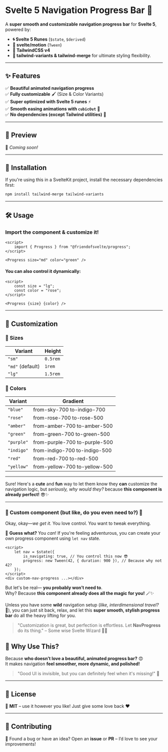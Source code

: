 # **Svelte 5 Navigation Progress Bar** 🚀

A **super smooth and customizable** **navigation progress bar** for **Svelte 5**, powered by:
- **🌀 Svelte 5 Runes** (`$state`, `$derived`)
- **🌊 svelte/motion** (`Tween`)
- **🎨 TailwindCSS v4**
- **🔮 tailwind-variants & tailwind-merge** for ultimate styling flexibility.

---

## **✨ Features**
✅ **Beautiful animated navigation progress**  
✅ **Fully customizable** 🖌️ (Size & Color Variants)  
✅ **Super optimized with Svelte 5 runes** ⚡  
✅ **Smooth easing animations with `cubicOut`** 🎢  
✅ **No dependencies (except Tailwind utilities)** 🎯

---

## **📸 Preview**
🎥 _Coming soon!_

---

## **🚀 Installation**
If you're using this in a SvelteKit project, install the necessary dependencies first:

```sh
npm install tailwind-merge tailwind-variants
```

---

## **🛠️ Usage**
### **Import the component & customize it!**
```svelte
<script>
	import { Progress } from "@friendofsvelte/progress";
</script>

<Progress size="md" color="green" />
```

#### **You can also control it dynamically:**
```svelte
<script>
	const size = "lg";
	const color = "rose";
</script>

<Progress {size} {color} />
```

---

## **🎨 Customization**
### **🌟 Sizes**
| Variant | Height |
|---------|--------|
| `"sm"`  | `0.5rem` |
| `"md"` (default) | `1rem` |
| `"lg"`  | `1.5rem` |

### **🌈 Colors**
| Variant | Gradient |
|---------|----------|
| `"blue"` | from-sky-700 to-indigo-700 |
| `"rose"` | from-rose-700 to-rose-500 |
| `"amber"` | from-amber-700 to-amber-500 |
| `"green"` | from-green-700 to-green-500 |
| `"purple"` | from-purple-700 to-purple-500 |
| `"indigo"` | from-indigo-700 to-indigo-500 |
| `"red"` | from-red-700 to-red-500 |
| `"yellow"` | from-yellow-700 to-yellow-500 |

---

Sure! Here's a **cute** and **fun** way to let them know they **can** customize the navigation logic, but *seriously, why would they?* because **this component is already perfect!** 😎✨

---

### **🎨 Custom component (but like, do you even need to?)** 💅
Okay, okay—*we get it.* You love control. You want to tweak everything.

🌟 **Guess what?** You *can*! If you're feeling adventurous, you can create your own progress component using `let nav` state.

```svelte
<script>
	let nav = $state({
		is_navigating: true, // You control this now 😎
		progress: new Tween(42, { duration: 900 }), // Because why not 42?
	});
</script>
<div custom-nav-progress ...></div>
```

But let's be real— **you probably won’t need to**.  
Why? Because **this component already does all the magic for you!** 🪄✨

Unless you have some **wild** navigation setup (*like, interdimensional travel?* 🚀), you can just sit back, relax, and let this **super smooth, stylish progress bar** do all the heavy lifting for you.

> "Customization is great, but perfection is effortless. Let **NavProgress** do its thing." – Some wise Svelte Wizard 🧙‍♂️


## **💖 Why Use This?**
Because **who doesn’t love a beautiful, animated progress bar?** 😍  
It makes navigation **feel smoother, more dynamic, and polished!**

> "Good UI is invisible, but you can definitely feel when it's missing!" 🚀

---

## **📜 License**
📝 **MIT** – use it however you like! Just give some love back ❤️

---

## **🤝 Contributing**
👋 Found a bug or have an idea? Open an **issue** or **PR** – I’d love to see your improvements!

